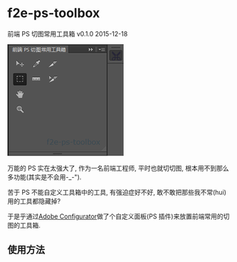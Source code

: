 # f2e-ps-toolbox
前端 PS 切图常用工具箱 v0.1.0 2015-12-18

![f2e-ps-toolbox-snapshot](https://raw.githubusercontent.com/ufologist/f2e-ps-toolbox/master/f2e-ps-toolbox-snapshot.png)

万能的 PS 实在太强大了, 作为一名前端工程师, 平时也就切切图, 根本用不到那么多功能(其实是不会用-_-").

苦于 PS 不能自定义工具箱中的工具, 有强迫症好不好, 敢不敢把那些我不常(hui)用的工具都隐藏掉?

于是乎通过[Adobe Configurator](http://labs.adobe.com/downloads/configurator.html "A utility that enables the easy creation of panels (palettes) for use in Adobe Photoshop® CC/CS6")做了个自定义面板(PS 插件)来放置前端常用的切图的工具箱.

## 使用方法
